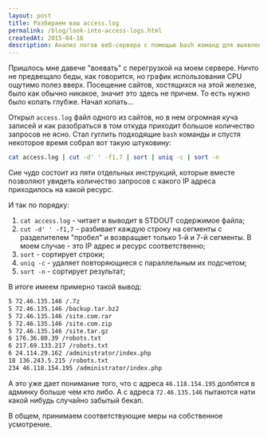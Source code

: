 ```yaml
---
layout: post
title: Разбираем ваш access.log
permalink: /blog/look-into-access-logs.html
createdAt: 2015-04-16
description: Анализ логов веб-сервера с помощью bash команд для выявления подозрительной активности и перегрузки сервера.
---
```


Пришлось мне давече "воевать" с перегрузкой на моем сервере. Ничто не предвещало беды, как говорится, но график использования CPU ощутимо полез вверх. Посещение сайтов, хостящихся на этой железке, было как обычно никакое, значит это здесь не причем. То есть нужно было копать глубже.
Начал копать...

<!--more-->

Открыл `access.log` файл одного из сайтов, но в нем огромная куча записей и как разобраться в том откуда приходит большое количество запросов не ясно. Стал гуглить подходящие `bash` команды и спустя некоторое время собрал вот такую штуковину:

```bash
cat access.log | cut -d' ' -f1,7 | sort | uniq -c | sort -n
```

Сие чудо состоит из пяти отдельных инструкций, которые вместе позволяют увидеть количество запросов с какого IP адреса приходилось на какой ресурс.

И так по порядку:

1. `cat access.log` \- читает и выводит в STDOUT содержимое файла;
2. `cut -d' ' -f1,7` \- разбивает каждую строку на сегменты с разделителем "пробел" и возвращает только 1-й и 7-й сегменты. В моем случае - это IP адрес и ресурс соответственно;
3. `sort` \- сортирует строки;
4. `uniq -c` \- удаляет повторяющиеся с параллельным их подсчетом;
5. `sort -n` \- сортирует результат;

В итоге имеем примерно такой вывод:

```txt
5 72.46.135.146 /.7z
5 72.46.135.146 /backup.tar.bz2
5 72.46.135.146 /site.com.rar
5 72.46.135.146 /site.com.zip
5 72.46.135.146 /site.tar.gz
6 176.36.80.39 /robots.txt
6 217.69.133.217 /robots.txt
6 24.114.29.162 /administrator/index.php
18 136.243.5.215 /robots.txt
234 46.118.154.195 /administrator/index.php
```

А это уже дает понимание того, что с адреса `46.118.154.195` долбятся в админку больше чем кто либо. А с адреса `72.46.135.146` пытаются нати какой нибудь случайно забытый бекап.

В общем, принимаем соответствующие меры на собственное усмотрение.
